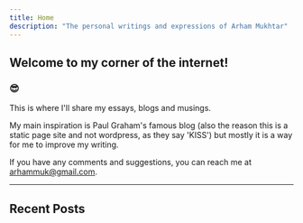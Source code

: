 ```yaml
---
title: Home
description: "The personal writings and expressions of Arham Mukhtar"
---
```



## Welcome to my corner of the internet!

### &#128526;

This is where I'll share my essays, blogs and musings.

My main inspiration is Paul Graham's famous blog (also the reason this is a static page site and not wordpress, as they say 'KISS') but mostly it is a way for me to improve my writing.

If you have any comments and suggestions, you can reach me at arhammuk@gmail.com.


---

## Recent Posts